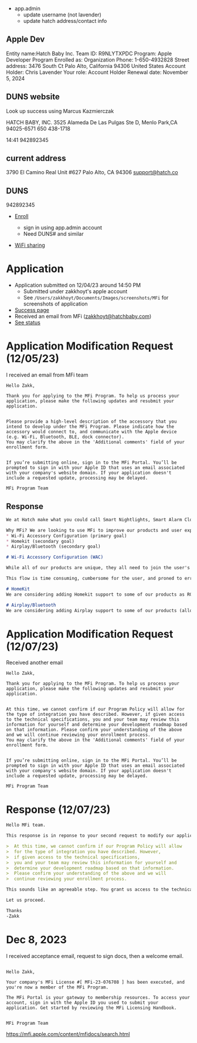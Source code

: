 
* app.admin
  * update username (not lavender)
  * update hatch address/contact info


## Apple Dev
Entity name:Hatch Baby Inc.
Team ID: R9NLYTXPDC
Program: Apple Developer Program
Enrolled as: Organization
Phone: 1-650-4932828
Street address: 3476 South Ct Palo Alto, California 94306 United States
Account Holder: Chris Lavender
Your role: Account Holder
Renewal date: November 5, 2024

## DUNS website
Look up success using
Marcus Kazmierczak

HATCH BABY, INC.
3525 Alameda De Las Pulgas Ste D, Menlo Park,CA 94025-6571
650 438-1718





14:41
942892345

## current address
3790 El Camino Real
Unit #627
Palo Alto, CA 94306
support@hatch.co

## DUNS
942892345


* [Enroll](https://mfi.apple.com/account/licensee/3IifQHpKQfaOapxHGMbpKQ/page/a940c449-d7ad-309b-a83e-e8a6b06cc206)
  * sign in using app.admin account
  * Need DUNS# and similar


* [WiFi sharing](https://developer.apple.com/documentation/networkextension/configuring_a_wi-fi_accessory_to_join_the_user_s_network)

# Application
* Application submitted on 12/04/23 around 14:50 PM
  * Submitted under zakkhoyt's apple account
  * See `/Users/zakkhoyt/Documents/Images/screenshots/MFi` for screenshots of application
* [Success page](https://mfi.apple.com/account/licensee/3IifQHpKQfaOapxHGMbpKQ/thankyou)
* Received an email from MFi (zakkhoyt@hatchbaby.com)
* [See status](http://mfi.apple.com/login)


# Application Modification Request (12/05/23)

I received an email from MFi team

```
Hello Zakk,

Thank you for applying to the MFi Program. To help us process your application, please make the following updates and resubmit your application.


Please provide a high-level description of the accessory that you intend to develop under the MFi Program. Please indicate how the accessory would connect to, and communicate with the Apple device (e.g. Wi-Fi, Bluetooth, BLE, dock connector).
You may clarify the above in the 'Additional comments' field of your enrollment form.


If you’re submitting online, sign in to the MFi Portal. You’ll be prompted to sign in with your Apple ID that uses an email associated with your company's website domain. If your application doesn't include a requested update, processing may be delayed.

MFi Program Team
```

## Response
```markdown
We at Hatch make what you could call Smart Nightlights, Smart Alarm Clocks, or Smart Sound Machines. Generally they are ESP32 powered devices which are equipped with RGBW leds and audio hardware (speaker, amplifier, etc...) and live on the user's nightstand. Our [hardware products](https://www.hatch.co/shop-all#compare-devices) and [iOS App (HatchSleep)](https://apps.apple.com/us/app/hatch-sleep/id1158048301) have been on the market for several years.

Why MFi? We are looking to use MFi to improve our products and user experience:
* Wi-Fi Accessory Configuration (primary goal)
* Homekit (secondary goal)
* Airplay/Bluetooth (secondary goal)

# Wi-Fi Accessory Configuration (WAC)

While all of our products are unique, they all need to join the user's home WiFi network. What that looks like currently: Our iOS app and our hardware communicate back and forth over `BLE`. First our app tells our hardware to scan for WiFi networks. The hardware scan then sends the list of ssids to the app. The app then prompts the user to select a WiFi network from the list, prompts the user to enter the WiFi password, then transfers those credentials back over `BLE` to the device. App waits for the hardware to join WiFi. 

This flow is time consuming, cumbersome for the user, and proned to errors and timeouts. We are looking to streamline this flow with `MFi / Wi-Fi Accessory Configuration (WAC)`

# HomeKit
We are considering adding Homekit support to some of our products as RGB lights. 

# Airplay/Bluetooth
We are considering adding Airplay support to some of our products (allow the user to use our device as as an Airplay or stream our audio content from our app to our hardware over Bluetooth).
```



# Application Modification Request (12/07/23)

Received another email

```
Hello Zakk,

Thank you for applying to the MFi Program. To help us process your application, please make the following updates and resubmit your application.


At this time, we cannot confirm if our Program Policy will allow for the type of integration you have described. However, if given access to the technical specifications, you and your team may review this information for yourself and determine your development roadmap based on that information. Please confirm your understanding of the above and we will continue reviewing your enrollment process.
You may clarify the above in the 'Additional comments' field of your enrollment form.


If you’re submitting online, sign in to the MFi Portal. You’ll be prompted to sign in with your Apple ID that uses an email associated with your company's website domain. If your application doesn't include a requested update, processing may be delayed.

MFi Program Team
```

# Response (12/07/23)

```markdown
Hello MFi team. 

This response is in reponse to your second request to modify our application. 

>  At this time, we cannot confirm if our Program Policy will allow 
>  for the type of integration you have described. However, 
>  if given access to the technical specifications,
>  you and your team may review this information for yourself and 
>  determine your development roadmap based on that information. 
>  Please confirm your understanding of the above and we will 
>  continue reviewing your enrollment process.

This sounds like an agreeable step. You grant us access to the technical specs / documentation. We review. We clarify if/how MFi is applicable to our goals and define a more detailed roadmap. 

Let us proceed. 

Thanks
-Zakk
```


# Dec 8, 2023

I received acceptance email, request to sign docs, then a welcome email. 
```

Hello Zakk,

Your company's MFi License #[ MFi-23-076708 ] has been executed, and you're now a member of the MFi Program.

The MFi Portal is your gateway to membership resources. To access your account, sign in with the Apple ID you used to submit your application. Get started by reviewing the MFi Licensing Handbook.


MFi Program Team
```


https://mfi.apple.com/content/mfidocs/search.html